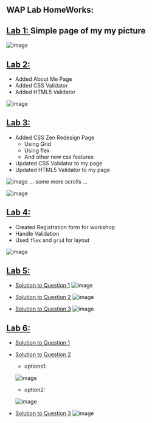 ## WAP Lab HomeWorks:

## [Lab 1: ](https://kidusmt.github.io/WAP)  Simple page of my my picture

![image](https://user-images.githubusercontent.com/18373774/115471273-4f0d4680-a1fd-11eb-88ec-78d245a3f4af.png)


## [Lab 2: ](https://kidusmt.github.io/WAP/Lab2/about_me.html) 
   - Added About Me Page
   - Added CSS Validator
   - Added HTML5 Validator

![image](https://user-images.githubusercontent.com/18373774/115733549-9e16c100-a34e-11eb-82e0-c0301aca3bd6.png)


## [Lab 3: ](https://kidusmt.github.io/WAP/Lab3/index_css_zen.html) 
   - Added CSS Zen Redesign Page
     - Using Grid
     - Using flex
     - And other new css features
   - Updated CSS Validator to my page
   - Updated HTML5 Validator to my page

![image](https://user-images.githubusercontent.com/18373774/115733109-32ccef00-a34e-11eb-8e10-a181b093eeca.png)
... some more scrolls ...

![image](https://user-images.githubusercontent.com/18373774/115733145-3c565700-a34e-11eb-8c01-43e4a6a4a307.png)

## [Lab 4: ](https://kidusmt.github.io/WAP/Lab4/index.html) 
   - Created Registration form for workshop
   - Handle Validation
   - Used `flex` and `grid` for layout
    
![image](https://user-images.githubusercontent.com/18373774/115816816-3056ad80-a3bf-11eb-8ea6-56441c2421a9.png)

## [Lab 5: ](https://github.com/KidusMT/WAP/tree/master/Lab5) 
   - [Solution to Question 1](https://github.com/KidusMT/WAP/blob/master/Lab5/Question1.js)
   ![image](https://user-images.githubusercontent.com/18373774/115957550-bf9bb800-a4c8-11eb-8b61-2c7cfeb41f42.png)
    
   - [Solution to Question 2](https://github.com/KidusMT/WAP/blob/master/Lab5/Question2.js)
   ![image](https://user-images.githubusercontent.com/18373774/115957562-cde9d400-a4c8-11eb-88b7-d77af794e869.png)

   - [Solution to Question 3](https://github.com/KidusMT/WAP/blob/master/Lab5/Question3.js)
   ![image](https://user-images.githubusercontent.com/18373774/115957571-e5c15800-a4c8-11eb-9832-29b57862c822.png)

## [Lab 6: ](https://github.com/KidusMT/WAP/tree/master/Lab6) 
   - [Solution to Question 1](https://github.com/KidusMT/WAP/blob/master/Lab6/Question1.md)
    
   - [Solution to Question 2](https://github.com/KidusMT/WAP/blob/master/Lab6/Question2.js)
       - options1:

       ![image](https://user-images.githubusercontent.com/18373774/116237138-77c59c80-a725-11eb-8c1b-693b07f1796d.png)
        
        
       - option2:
        
       ![image](https://user-images.githubusercontent.com/18373774/116257721-e7458700-a739-11eb-9cec-5dea8e54cf41.png)


   - [Solution to Question 3](https://github.com/KidusMT/WAP/blob/master/Lab6/Question3.js)
   ![image](https://user-images.githubusercontent.com/18373774/116258950-01cc3000-a73b-11eb-926d-bf92bf371aa5.png)







